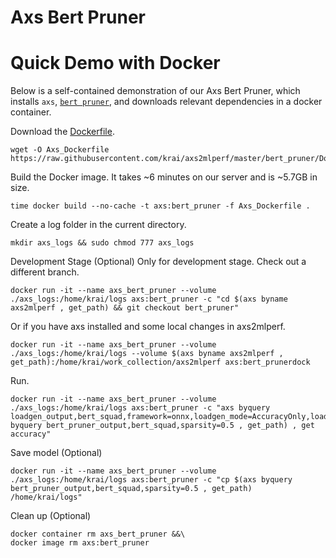 Axs Bert Pruner
==============================
# Quick Demo with Docker

Below is a self-contained demonstration of our Axs Bert Pruner, which installs `axs`, [`bert pruner`](https://pypi.org/project/bert-pruners/), and downloads relevant dependencies in a docker container.

Download the [Dockerfile](Dockerfile).
```
wget -O Axs_Dockerfile https://raw.githubusercontent.com/krai/axs2mlperf/master/bert_pruner/Dockerfile
```

Build the Docker image. It takes ~6 minutes on our server and is ~5.7GB in size.
```
time docker build --no-cache -t axs:bert_pruner -f Axs_Dockerfile .
```

Create a log folder in the current directory.
```
mkdir axs_logs && sudo chmod 777 axs_logs
```

Development Stage (Optional)
Only for development stage. Check out a different branch.
```
docker run -it --name axs_bert_pruner --volume ./axs_logs:/home/krai/logs axs:bert_pruner -c "cd $(axs byname axs2mlperf , get_path) && git checkout bert_pruner"
```
Or if you have axs installed and some local changes in axs2mlperf.
```
docker run -it --name axs_bert_pruner --volume ./axs_logs:/home/krai/logs --volume $(axs byname axs2mlperf , get_path):/home/krai/work_collection/axs2mlperf axs:bert_prunerdock
```

Run.
```
docker run -it --name axs_bert_pruner --volume ./axs_logs:/home/krai/logs axs:bert_pruner -c "axs byquery loadgen_output,bert_squad,framework=onnx,loadgen_mode=AccuracyOnly,loadgen_scenario=Offline,loadgen_dataset_size=100,model_path=$(axs byquery bert_pruner_output,bert_squad,sparsity=0.5 , get_path) , get accuracy"
```

Save model (Optional)
```
docker run -it --name axs_bert_pruner --volume ./axs_logs:/home/krai/logs axs:bert_pruner -c "cp $(axs byquery bert_pruner_output,bert_squad,sparsity=0.5 , get_path) /home/krai/logs"
```

Clean up (Optional)
```
docker container rm axs_bert_pruner &&\
docker image rm axs:bert_pruner
```
